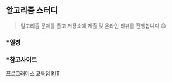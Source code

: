 ## 알고리즘 스터디 


> 알고리즘 문제를 풀고 저장소에 제출 및 온라인 리뷰를 진행합니다.😊



### *일정





### *참고사이트 
[프로그래머스 고득점 KIT](https://programmers.co.kr/learn/challenges)







